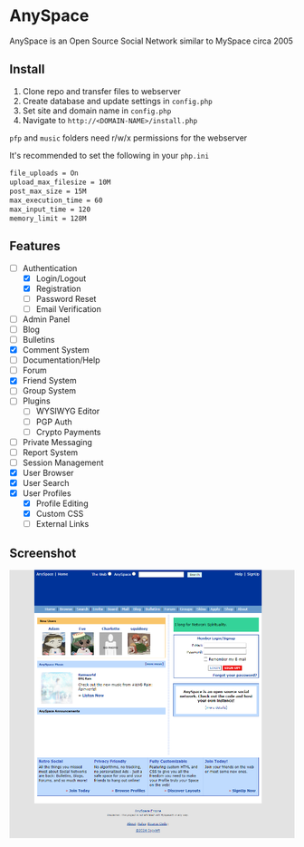 # AnySpace 
AnySpace is an Open Source Social Network similar to MySpace circa 2005 

## Install

1. Clone repo and transfer files to webserver
2. Create database and update settings in `config.php`
3. Set site and domain name in `config.php`
4. Navigate to `http://<DOMAIN-NAME>/install.php`

`pfp` and `music` folders need r/w/x permissions for the webserver 

It's recommended to set the following in your `php.ini`

```
file_uploads = On
upload_max_filesize = 10M
post_max_size = 15M
max_execution_time = 60
max_input_time = 120
memory_limit = 128M
```

## Features

- [ ] Authentication
  - [x] Login/Logout
  - [x] Registration
  - [ ] Password Reset
  - [ ] Email Verification
- [ ] Admin Panel
- [ ] Blog
- [ ] Bulletins
- [x] Comment System
- [ ] Documentation/Help
- [ ] Forum
- [x] Friend System
- [ ] Group System
- [ ] Plugins
  - [ ] WYSIWYG Editor
  - [ ] PGP Auth
  - [ ] Crypto Payments
- [ ] Private Messaging
- [ ] Report System
- [ ] Session Management
- [x] User Browser
- [x] User Search
- [x] User Profiles
  - [x] Profile Editing 
  - [x] Custom CSS
  - [ ] External Links 

## Screenshot

![screenshot](docs/screenshot.png)


